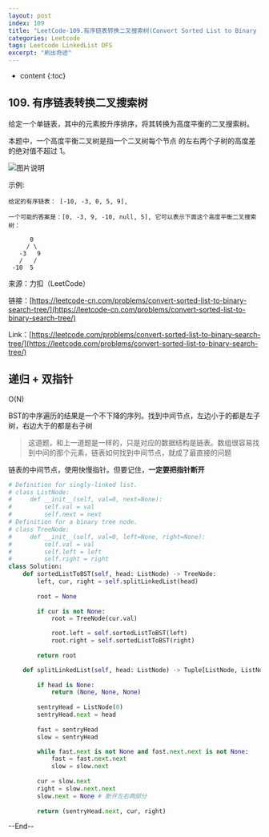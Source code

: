 ```yaml
---
layout: post
index: 109
title: "LeetCode-109.有序链表转换二叉搜索树(Convert Sorted List to Binary Search Tree)"
categories: Leetcode
tags: Leetcode LinkedList DFS
excerpt: "刷出奇迹"
---
```


* content
{:toc}

## 109. 有序链表转换二叉搜索树

给定一个单链表，其中的元素按升序排序，将其转换为高度平衡的二叉搜索树。

本题中，一个高度平衡二叉树是指一个二叉树每个节点 的左右两个子树的高度差的绝对值不超过 1。

![图片说明]({{site.static}}/images/leetcode-algorithm-109.jpg)

示例:

```
给定的有序链表： [-10, -3, 0, 5, 9],

一个可能的答案是：[0, -3, 9, -10, null, 5], 它可以表示下面这个高度平衡二叉搜索树：

      0
     / \
   -3   9
   /   /
 -10  5
```

来源：力扣（LeetCode）

链接：[https://leetcode-cn.com/problems/convert-sorted-list-to-binary-search-tree/](https://leetcode-cn.com/problems/convert-sorted-list-to-binary-search-tree/)

Link：[https://leetcode.com/problems/convert-sorted-list-to-binary-search-tree/](https://leetcode.com/problems/convert-sorted-list-to-binary-search-tree/)

## 递归 + 双指针

O(N)

BST的中序遍历的结果是一个不下降的序列。找到中间节点，左边小于的都是左子树，右边大于的都是右子树

> 这道题，和上一道题是一样的，只是对应的数据结构是链表。数组很容易找到中间的那个元素，链表如何找到中间节点，就成了最直接的问题

链表的中间节点，使用快慢指针。但要记住，**一定要把指针断开**

```python
# Definition for singly-linked list.
# class ListNode:
#     def __init__(self, val=0, next=None):
#         self.val = val
#         self.next = next
# Definition for a binary tree node.
# class TreeNode:
#     def __init__(self, val=0, left=None, right=None):
#         self.val = val
#         self.left = left
#         self.right = right
class Solution:
    def sortedListToBST(self, head: ListNode) -> TreeNode:
        left, cur, right = self.splitLinkedList(head)
        
        root = None
        
        if cur is not None:
            root = TreeNode(cur.val)

            root.left = self.sortedListToBST(left)
            root.right = self.sortedListToBST(right)
                
        return root

    def splitLinkedList(self, head: ListNode) -> Tuple[ListNode, ListNode, ListNode]:
    
        if head is None:
            return (None, None, None)
    
        sentryHead = ListNode(0)
        sentryHead.next = head
        
        fast = sentryHead
        slow = sentryHead

        while fast.next is not None and fast.next.next is not None:
            fast = fast.next.next
            slow = slow.next
            
        cur = slow.next
        right = slow.next.next
        slow.next = None # 断开左右两部分
        
        return (sentryHead.next, cur, right)
```

--End--


